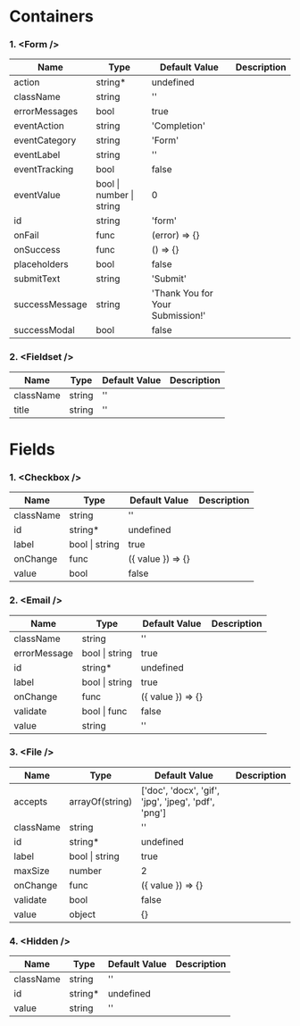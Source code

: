 # Containers

### 1. \<Form /\>
| Name | Type | Default Value | Description |
| ---- | ---- | ------------- | ----------- |
| action | string* | undefined |            |
| className | string | '' |                 |
| errorMessages | bool | true |             |
| eventAction | string | 'Completion' |     |
| eventCategory | string | 'Form' |         |
| eventLabel | string | '' |                |
| eventTracking | bool | false |            |
| eventValue | bool \| number \| string | 0 | |
| id | string | 'form' |                    |
| onFail | func | (error) => {} |           |
| onSuccess | func | () => {} |             |
| placeholders | bool | false |             |
| submitText | string | 'Submit' |          |
| successMessage | string | 'Thank You for Your Submission!' | |
| successModal | bool | false |             |

### 2. \<Fieldset /\>
| Name | Type | Default Value | Description |
| ---- | ---- | ------------- | ----------- |
| className | string | '' |                 |
| title | string | '' |                     |

# Fields

### 1. \<Checkbox /\>
| Name | Type | Default Value | Description |
| ---- | ---- | ------------- | ----------- |
| className | string | '' |                 |
| id | string* | undefined |                |
| label | bool \| string | true |           |
| onChange | func | ({ value }) => {} |     |
| value | bool | false |                    |


### 2. \<Email /\>
| Name | Type | Default Value | Description |
| ---- | ---- | ------------- | ----------- |
| className | string | '' |                 |
| errorMessage | bool \| string | true |    |
| id | string* | undefined |                |
| label | bool \| string | true |           |
| onChange | func | ({ value }) => {} |     |
| validate | bool \| func | false |         |
| value | string | '' |                     |

### 3. \<File /\>
| Name | Type | Default Value | Description |
| ---- | ---- | ------------- | ----------- |
| accepts | arrayOf(string) | ['doc', 'docx', 'gif', 'jpg', 'jpeg', 'pdf', 'png'] | |
| className | string | '' |                 |
| id | string* | undefined |                |
| label | bool \| string | true |           |
| maxSize | number | 2 |                    |
| onChange | func | ({ value }) => {} |     |
| validate | bool | false |                 |
| value | object | {} |                     |

### 4. \<Hidden /\>
| Name | Type | Default Value | Description |
| ---- | ---- | ------------- | ----------- |
| className | string | '' |                 |
| id | string* | undefined |                |
| value | string | '' |                     |
